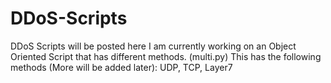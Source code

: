 # DDoS-Scripts
DDoS Scripts will be posted here
I am currently working on an Object Oriented Script that has different methods. (multi.py)
    This has the following methods (More will be added later):
        UDP,
        TCP,
        Layer7
